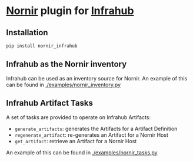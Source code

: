 # [Nornir](https://github.com/nornir-automation/nornir) plugin for [Infrahub](https://github.com/opsmill/infrahub)

## Installation

```bash
pip install nornir_infrahub
```

## Infrahub as the Nornir inventory

Infrahub can be used as an inventory source for Nornir.
An example of this can be found in [./examples/nornir_inventory.py](./examples/nornir_inventory.py)

## Infrahub Artifact Tasks

A set of tasks are provided to operate on Infrahub Artifacts:

- `generate_artifacts`: generates the Artifacts for a Artifact Definition
- `regenerate_artifact`: re-generates an Artifact for a Nornir Host
- `get_artifact`: retrieve an Artifact for a Nornir Host

An example of this can be found in [./examples/nornir_tasks.py](./examples/nornir_tasks.py)
